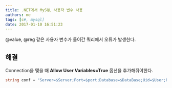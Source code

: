 ```yaml
---
title: .NET에서 MySQL 사용자 변수 사용
authors: me
tags: [c#, mysql]
date: 2017-01-10 16:51:23
---
```


@value, @reg 같은 사용자 변수가 들어간 쿼리에서 오류가 발생한다.

## 해결

Connection을 맺을 때 **Allow User Variables=True** 옵션을 추가해줘야한다.

```cs
string conf = "Server=$Server;Port=$port;Database=$DataBase;Uid=$User;Pwd=$Password;Allow User Variables=True";
```

